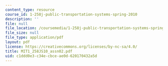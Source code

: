 ```yaml
---
content_type: resource
course_id: 1-258j-public-transportation-systems-spring-2010
description: ''
file: null
file_location: /coursemedia/1-258j-public-transportation-systems-spring-2010/c1ddd0e3c34ecbceae0d620170432a5d_MIT1_258JS10_assn02.pdf
file_size: null
file_type: application/pdf
layout: pdf
license: https://creativecommons.org/licenses/by-nc-sa/4.0/
title: MIT1_258JS10_assn02.pdf
uid: c1ddd0e3-c34e-cbce-ae0d-620170432a5d
---
```

